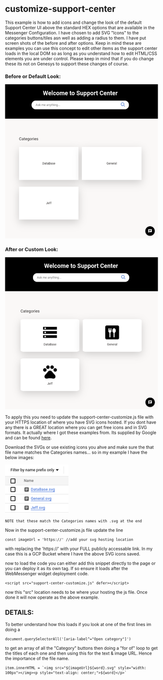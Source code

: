 # customize-support-center

This example is how to add icons and change the look of the default Support Center UI above the standard HEX options that are available in the Messenger Configuration. I have chosen to add SVG "Icons" to the categories buttons/tiles asn well as adding a radius to them. I have put screen shots of the before and after options. Keep in mind these are examples you can use this concept to edit other items as the support center loads in the local DOM so as long as you understand how to edit HTML/CSS elements you are under control. Please keep in mind that if you do change these its not on Genesys to support these changes of course.


 ### Before or Default Look:

![](/docs/images/default.png?raw=true)

 ### After or Custom Look:

![](/docs/images/custom.png?raw=true)

To apply this you need to update the support-center-customize.js file with your HTTPS location of where you have SVG icons hosted. If you dont have any there is a GREAT location where you can get free icons and in SVG formats. It actually where I got these examples from. Its supplied by Google and can be found [here](https://fonts.google.com/icons).

Download the SVGs or use existing icons you ahve and make sure the that file name matches the Categories names... so in my example I have the below images:

![](/docs/images/files.png?raw=true)

    NOTE that these match the Categories names with .svg at the end

Now in the support-center-customize.js file update the line

    const imageUrl = 'https://' //add your svg hosting location

with replacing the 'https://' with your FULL publicly accessable link. In my case this is a GCP Bucket where I have the above SVG icons saved.

now to load the code you can either add this snippet directly to the page or you can deploy it as its own tag. If so ensure it loads after the WebMessenger widget deployment code.

    <script src="support-center-customize.js" defer></script>

now this "src" location needs to be where your hosting the js file. Once done it will now operate as the above example.

  ## DETAILS:

To better understand how this loads if you look at one of the first lines im doing a

    document.querySelectorAll('[aria-label^="Open category"]')

to get an array of all the "Category" buttons then doing a "for of" loop to get the titles of each one and then using this for the text & image URL. Hence the importance of the file name.

    item.innerHTML = `<img src="${imageUrl}${word}.svg" style="width: 100px"></img><p style="text-align: center;">${word}</p>`
